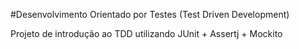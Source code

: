  #Desenvolvimento Orientado por Testes (Test Driven Development)
 
 Projeto de introdução ao TDD utilizando JUnit + Assertj + Mockito
